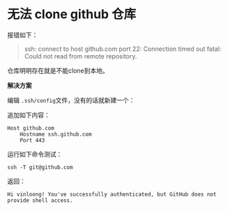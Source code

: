 # 无法 clone github 仓库

报错如下：

> ssh: connect to host github.com port 22: Connection timed out
> fatal: Could not read from remote repository.

仓库明明存在就是不能clone到本地。

**解决方案**

编辑 `.ssh/config`文件，没有的话就新建一个：

追加如下内容：

```
Host github.com
    Hostname ssh.github.com
    Port 443
```

运行如下命令测试：

```shell
ssh -T git@github.com
```

返回：

```
Hi vinloong! You've successfully authenticated, but GitHub does not provide shell access.
```

